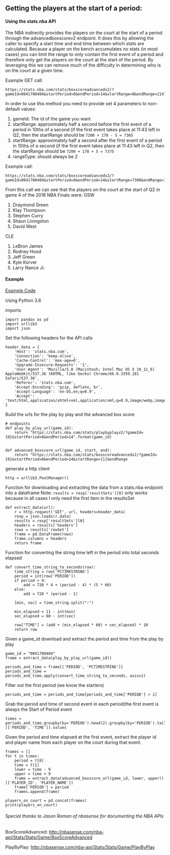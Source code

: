 ## Getting the players at the start of a period:

#### Using the stats.nba API

The NBA indirectly provides the players on the court at the start of a
period through the advancedboxscorev2 endpoint. It does this by allowing
the caller to specify a start time and end time between which stats are
calculated. Because a player on the bench accumulates no stats
(in most cases) you can limit the range to only contain the first event
of a period and therefore only get the players on the court at the
start of the period. By leveraging this we can remove much of the
difficulty in determining who is on the court at a given time.

Example GET call:
```
https://stats.nba.com/stats/boxscoreadvancedv2/?gameId=0041700404&startPeriod=0&endPeriod=14&startRange=0&endRange=2147483647&rangeType=0
```


In order to use this method you need to provide set 4 parameters to non-default values:
1. gameId: The id of the game you want
2. startRange: approximately half a second before the first event of a
period in 10ths of a second (if the first event takes place at 11:43 left
in Q2, then the startRange should be `7200 + 170 - 5 = 7365`
3. startRange: approximately half a second after the first event of a
period in 10ths of a second (if the first event takes place at 11:43 left
in Q2, then the startRange should be `7200 + 170 + 5 = 7375`
4. rangeType: should always be 2


Example call:
```
https://stats.nba.com/stats/boxscoreadvancedv2/?gameId=0041700404&startPeriod=0&endPeriod=14&startRange=7300&endRange=7400&rangeType=2
```

From this call we can see that the players on the court at the start of
Q2 in game 4 of the 2018 NBA Finals were:
GSW
1. Draymond Green
2. Klay Thompson
3. Stephen Curry
4. Shaun Livingston
5. David West

CLE
1. LeBron James
2. Rodney Hood
3. Jeff Green
4. Kyle Korver
5. Larry Nance Jr.


#### Example

[Example Code](scrape_example.py)

Using Python 3.6

imports
```
import pandas as pd
import urllib3
import json
```

Set the following headers for the API calls
```
header_data = {
    'Host': 'stats.nba.com',
    'Connection': 'keep-alive',
    'Cache-Control': 'max-age=0',
    'Upgrade-Insecure-Requests': '1',
    'User-Agent': 'Mozilla/5.0 (Macintosh; Intel Mac OS X 10_11_6) AppleWebKit/537.36 (KHTML, like Gecko) Chrome/66.0.3359.181 Safari/537.36',
    'Referer': 'stats.nba.com',
    'Accept-Encoding': 'gzip, deflate, br',
    'Accept-Language': 'en-US,en;q=0.9',
    'Accept': 'text/html,application/xhtml+xml,application/xml;q=0.9,image/webp,image/apng,*/*;q=0.8',
}
```

Build the urls for the play by play and the advanced box score
```
# endpoints
def play_by_play_url(game_id):
    return "https://stats.nba.com/stats/playbyplayv2/?gameId={0}&startPeriod=0&endPeriod=14".format(game_id)


def advanced_boxscore_url(game_id, start, end):
    return "https://stats.nba.com/stats/boxscoreadvancedv2/?gameId={0}&startPeriod=0&endPeriod=14&startRange={1}&endRange
```

generate a http client
```
http = urllib3.PoolManager()
```


Function for downloading and extracting the data from a stats.nba endpoint into a dataframe
Note: `results = resp['resultSets'][0]` only works because in all cases I only need the first item in the resultsSet
```
def extract_data(url):
    r = http.request('GET', url, headers=header_data)
    resp = json.loads(r.data)
    results = resp['resultSets'][0]
    headers = results['headers']
    rows = results['rowSet']
    frame = pd.DataFrame(rows)
    frame.columns = headers
    return frame
```

Function for converting the string time left in the period into total seconds elapsed
```
def convert_time_string_to_seconds(row):
    time_string = row['PCTIMESTRING']
    period = int(row['PERIOD'])
    if period > 4:
        add = 720 * 4 + (period - 4) * (5 * 60)
    else:
        add = 720 * (period - 1)

    [min, sec] = time_string.split(":")

    min_elapsed = 11 - int(min)
    sec_elapsed = 60 - int(sec)

    row["TIME"] = (add + (min_elapsed * 60) + sec_elapsed) * 10
    return row

```

Given a game_id download and extract the period and time from the play by play
```
game_id = "0041700404"
frame = extract_data(play_by_play_url(game_id))

periods_and_time = frame[['PERIOD', 'PCTIMESTRING']]
periods_and_time = periods_and_time.apply(convert_time_string_to_seconds, axis=1)
```

Filter out the first period (we know the starters)
```
periods_and_time = periods_and_time[periods_and_time['PERIOD'] > 1]
```

Grab the period and time of second event in each period(the first event is always the Start of Period event
```
times = periods_and_time.groupby(by='PERIOD').head(2).groupby(by='PERIOD').tail(1)[['PERIOD', 'TIME']].values
```


Given the period and time elapsed at the first event, extract the player
id and player name from each player on the court during that event.
```
frames = []
for t in times:
    period = t[0]
    time = t[1]
    lower = time - 9
    upper = time + 9
    frame = extract_data(advanced_boxscore_url(game_id, lower, upper))[['PLAYER_ID', 'PLAYER_NAME']]
    frame['PERIOD'] = period
    frames.append(frame)

players_on_court = pd.concat(frames)
print(players_on_court)
```


###### Special thanks to Jason Roman of nbasense for documenting the NBA APIs

BoxScoreAdvanced:
http://nbasense.com/nba-api/Stats/Stats/Game/BoxScoreAdvanced

PlayByPlay:
http://nbasense.com/nba-api/Stats/Stats/Game/PlayByPlay